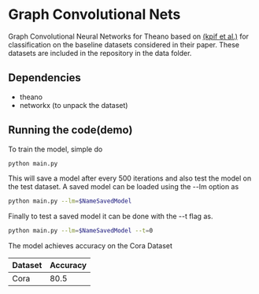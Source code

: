 # Graph Convolutional Nets
Graph Convolutional Neural Networks for Theano based on [(kpif et al.)](https://arxiv.org/abs/1609.02907) for classification on the baseline datasets considered in their paper. These datasets are included in the repository in the data folder.

## Dependencies
* theano
* networkx (to unpack the dataset)

## Running the code(demo)

To train the model, simple do
```bash
python main.py
```

This will save a model after every 500 iterations and also test the model on the test dataset. A saved model can be loaded using the --lm option as

```bash
python main.py --lm=$NameSavedModel
```

Finally to test a saved model it can be done with the --t flag as.

```bash
python main.py --lm=$NameSavedModel --t=0
```

The model achieves accuracy on the Cora Dataset


| Dataset | Accuracy |
| ----- | -----|
| Cora | 80.5 | 
